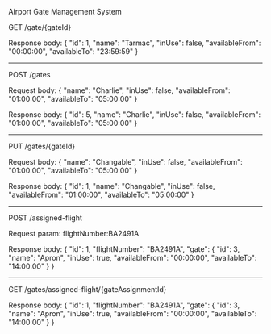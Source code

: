Airport Gate Management System

GET /gate/{gateId}

Response body:
{
    "id": 1,
    "name": "Tarmac",
    "inUse": false,
    "availableFrom": "00:00:00",
    "availableTo": "23:59:59"
}

-----------------------------------------

POST /gates

Request body:
{
    "name": "Charlie",
    "inUse": false,
    "availableFrom": "01:00:00",
    "availableTo": "05:00:00"
}

Response body:
{
    "id": 5,
    "name": "Charlie",
    "inUse": false,
    "availableFrom": "01:00:00",
    "availableTo": "05:00:00"
}

-----------------------------------------

PUT /gates/{gateId}

Request body:
{
    "name": "Changable",
    "inUse": false,
    "availableFrom": "01:00:00",
    "availableTo": "05:00:00"
}

Response body:
{
    "id": 1,
    "name": "Changable",
    "inUse": false,
    "availableFrom": "01:00:00",
    "availableTo": "05:00:00"
}

-----------------------------------------

POST /assigned-flight

Request param:
flightNumber:BA2491A

Response body:
{
    "id": 1,
    "flightNumber": "BA2491A",
    "gate": {
        "id": 3,
        "name": "Apron",
        "inUse": true,
        "availableFrom": "00:00:00",
        "availableTo": "14:00:00"
    }
}

-----------------------------------------

GET /gates/assigned-flight/{gateAssignmentId}

Response body:
{
    "id": 1,
    "flightNumber": "BA2491A",
    "gate": {
        "id": 3,
        "name": "Apron",
        "inUse": true,
        "availableFrom": "00:00:00",
        "availableTo": "14:00:00"
    }
}
